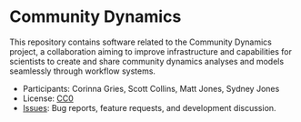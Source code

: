 Community Dynamics
==================

This repository contains software related to the Community Dynamics project, a collaboration aiming to improve infrastructure and capabilities for scientists to create and share community dynamics analyses and models seamlessly through workflow systems.

* Participants: Corinna Gries, Scott Collins, Matt Jones, Sydney Jones
* License: [CC0](http://creativecommons.org/publicdomain/zero/1.0/)
* [Issues](https://projects.ecoinformatics.org/ecoinfo/projects/commdyn/issues): Bug reports, feature requests, and development discussion.


